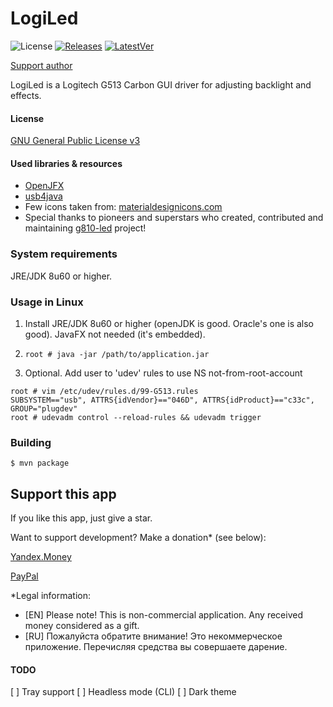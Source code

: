 # LogiLed

![License](https://img.shields.io/badge/License-GPLv3-blue.svg) [![Releases](https://img.shields.io/github/downloads/developersu/LogiLed/total.svg)]() [![LatestVer](https://img.shields.io/github/release/developersu/LogiLed.svg)]()

[Support author](#support-this-app)

LogiLed is a Logitech G513 Carbon GUI driver for adjusting backlight and effects.

#### License

[GNU General Public License v3](https://www.gnu.org/licenses/gpl-3.0.html)

#### Used libraries & resources
* [OpenJFX](https://wiki.openjdk.java.net/display/OpenJFX/Main)
* [usb4java](https://mvnrepository.com/artifact/org.usb4java/usb4java)
* Few icons taken from: [materialdesignicons.com](http://materialdesignicons.com/)
* Special thanks to pioneers and superstars who created, contributed and maintaining [g810-led](https://github.com/MatMoul/g810-led) project!

### System requirements

JRE/JDK 8u60 or higher.

### Usage in Linux

1. Install JRE/JDK 8u60 or higher (openJDK is good. Oracle's one is also good). JavaFX not needed (it's embedded).

2. `root # java -jar /path/to/application.jar`

3. Optional. Add user to 'udev' rules to use NS not-from-root-account
```
root # vim /etc/udev/rules.d/99-G513.rules
SUBSYSTEM=="usb", ATTRS{idVendor}=="046D", ATTRS{idProduct}=="c33c", GROUP="plugdev"
root # udevadm control --reload-rules && udevadm trigger
```

### Building

`$ mvn package`

## Support this app

If you like this app, just give a star. 

Want to support development? Make a donation* (see below):

[Yandex.Money](https://money.yandex.ru/to/410014301951665)

[PayPal](https://paypal.me/developersu)

*Legal information:

* [EN] Please note! This is non-commercial application. Any received money considered as a gift.
* [RU] Пожалуйста обратите внимание! Это некоммерческое приложение. Перечисляя средства вы совершаете дарение.

#### TODO
[ ] Tray support
[ ] Headless mode (CLI)
[ ] Dark theme 
